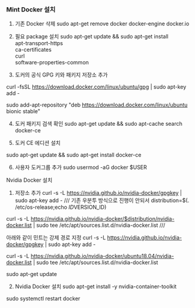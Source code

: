 ### Mint Docker 설치

1. 기존 Docker 삭제
sudo apt-get remove docker docker-engine docker.io

2. 필요 package 설치
sudo apt-get update && sudo apt-get install \
    apt-transport-https \
    ca-certificates \
    curl \
    software-properties-common

3. 도커의 공식 GPG 키와 패키지 저장소 추가 

curl -fsSL https://download.docker.com/linux/ubuntu/gpg | sudo apt-key add -

sudo add-apt-repository "deb https://download.docker.com/linux/ubuntu bionic stable"

4. 도커 패키지 검색 확인
sudo apt-get update && sudo apt-cache search docker-ce

5. 도커 CE 에디션 설치

sudo apt-get update && sudo apt-get install docker-ce

6. 사용자 도커그룹 추가
sudo usermod -aG docker $USER



Nvidia Docker 설치

1. 저장소 추가
curl -s -L https://nvidia.github.io/nvidia-docker/gpgkey | sudo apt-key add -
/// 기존 우분투 방식으로 진행이 안되서
distribution=$(. /etc/os-release;echo $ID$VERSION_ID)

curl -s -L https://nvidia.github.io/nvidia-docker/$distribution/nvidia-docker.list | sudo tee /etc/apt/sources.list.d/nvidia-docker.list
///

아래와 같이 민트는 강제 경로 지정
curl -s -L https://nvidia.github.io/nvidia-docker/gpgkey | sudo apt-key add -

curl -s -L https://nvidia.github.io/nvidia-docker/ubuntu18.04/nvidia-docker.list | sudo tee /etc/apt/sources.list.d/nvidia-docker.list

sudo apt-get update


2. Nvidia Docker 설치
sudo apt-get install -y nvidia-container-toolkit

sudo systemctl restart docker
